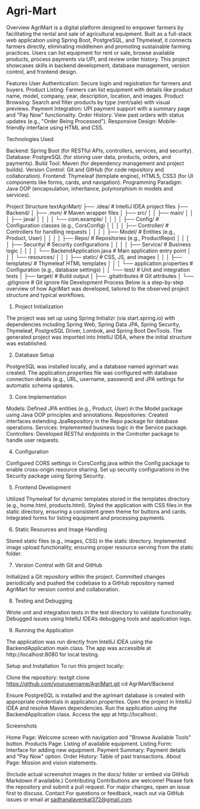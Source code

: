 # Agri-Mart
Overview
AgriMart is a digital platform designed to empower farmers by facilitating the rental and sale of agricultural equipment. Built as a full-stack web application using Spring Boot, PostgreSQL, and Thymeleaf, it connects farmers directly, eliminating middlemen and promoting sustainable farming practices. Users can list equipment for rent or sale, browse available products, process payments via UPI, and review order history. This project showcases skills in backend development, database management, version control, and frontend design.

Features
User Authentication: Secure login and registration for farmers and buyers.
Product Listing: Farmers can list equipment with details like product name, model, company, year, description, location, and images.
Product Browsing: Search and filter products by type (rent/sale) with visual previews.
Payment Integration: UPI payment support with a summary page and "Pay Now" functionality.
Order History: View past orders with status updates (e.g., "Order Being Processed").
Responsive Design: Mobile-friendly interface using HTML and CSS.

Technologies Used

Backend: Spring Boot (for RESTful APIs, controllers, services, and security).
Database: PostgreSQL (for storing user data, products, orders, and payments).
Build Tool: Maven (for dependency management and project builds).
Version Control: Git and GitHub (for code repository and collaboration).
Frontend: Thymeleaf (template engine), HTML5, CSS3 (for UI components like forms, cards, and navigation).
Programming Paradigm: Java OOP (encapsulation, inheritance, polymorphism in models and services).

Project Structure
textAgriMart/
├── .idea/                              # IntelliJ IDEA project files
├── Backend/
│   ├── .mvn/                          # Maven wrapper files
│   ├── src/
│   │   ├── main/
│   │   │   ├── java/
│   │   │   │   └── com.example/
│   │   │   │       ├── Config/         # Configuration classes (e.g., CorsConfig)
│   │   │   │       ├── Controller/     # Controllers for handling requests
│   │   │   │       ├── Model/          # Entities (e.g., Product, User)
│   │   │   │       ├── Repo/           # Repositories (e.g., ProductRepo)
│   │   │   │       ├── Security/       # Security configurations
│   │   │   │       ├── Service/        # Business logic
│   │   │   │       └── BackendApplication.java  # Main application entry point
│   │   │   └── resources/
│   │   │       ├── static/             # CSS, JS, and images
│   │   │       ├── templates/          # Thymeleaf HTML templates
│   │   │       └── application.properties  # Configuration (e.g., database settings)
│   │   └── test/                       # Unit and integration tests
│   ├── target/                         # Build output
│   ├── .gitattributes                  # Git attributes
│   └── .gitignore                      # Git ignore file
Development Process
Below is a step-by-step overview of how AgriMart was developed, tailored to the observed project structure and typical workflows.
1. Project Initialization

The project was set up using Spring Initializr (via start.spring.io) with dependencies including Spring Web, Spring Data JPA, Spring Security, Thymeleaf, PostgreSQL Driver, Lombok, and Spring Boot DevTools.
The generated project was imported into IntelliJ IDEA, where the initial structure was established.

2. Database Setup

PostgreSQL was installed locally, and a database named agrimart was created.
The application.properties file was configured with database connection details (e.g., URL, username, password) and JPA settings for automatic schema updates.

3. Core Implementation

Models: Defined JPA entities (e.g., Product, User) in the Model package using Java OOP principles and annotations.
Repositories: Created interfaces extending JpaRepository in the Repo package for database operations.
Services: Implemented business logic in the Service package.
Controllers: Developed RESTful endpoints in the Controller package to handle user requests.

4. Configuration

Configured CORS settings in CorsConfig.java within the Config package to enable cross-origin resource sharing.
Set up security configurations in the Security package using Spring Security.

5. Frontend Development

Utilized Thymeleaf for dynamic templates stored in the templates directory (e.g., home.html, products.html).
Styled the application with CSS files in the static directory, ensuring a consistent green theme for buttons and cards.
Integrated forms for listing equipment and processing payments.

6. Static Resources and Image Handling

Stored static files (e.g., images, CSS) in the static directory.
Implemented image upload functionality, ensuring proper resource serving from the static folder.

7. Version Control with Git and GitHub

Initialized a Git repository within the project.
Committed changes periodically and pushed the codebase to a GitHub repository named AgriMart for version control and collaboration.

8. Testing and Debugging

Wrote unit and integration tests in the test directory to validate functionality.
Debugged issues using IntelliJ IDEA’s debugging tools and application logs.

9. Running the Application

The application was run directly from IntelliJ IDEA using the BackendApplication main class.
The app was accessible at http://localhost:8080 for local testing.

Setup and Installation
To run this project locally:

Clone the repository:
textgit clone https://github.com/yourusername/AgriMart.git
cd AgriMart/Backend

Ensure PostgreSQL is installed and the agrimart database is created with appropriate credentials in application.properties.
Open the project in IntelliJ IDEA and resolve Maven dependencies.
Run the application using the BackendApplication class.
Access the app at http://localhost:<youport number>.

Screenshots

Home Page: Welcome screen with navigation and "Browse Available Tools" button.
Products Page: Listing of available equipment.
Listing Form: Interface for adding new equipment.
Payment Summary: Payment details and "Pay Now" option.
Order History: Table of past transactions.
About Page: Mission and vision statements.

(Include actual screenshot images in the docs/ folder or embed via GitHub Markdown if available.)
Contributing
Contributions are welcome! Please fork the repository and submit a pull request. For major changes, open an issue first to discuss.
Contact
For questions or feedback, reach out via GitHub issues or email at sadhanalavenkat372@gmail.com.
